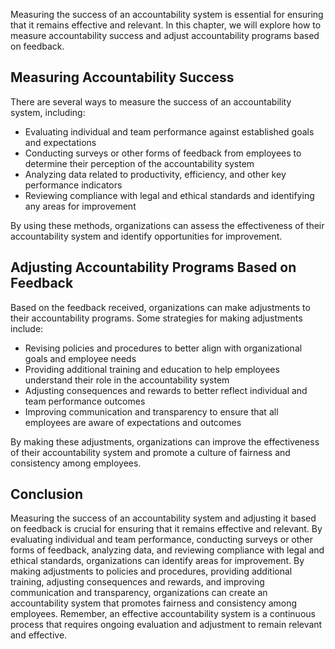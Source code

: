 
Measuring the success of an accountability system is essential for ensuring that it remains effective and relevant. In this chapter, we will explore how to measure accountability success and adjust accountability programs based on feedback.

Measuring Accountability Success
--------------------------------

There are several ways to measure the success of an accountability system, including:

* Evaluating individual and team performance against established goals and expectations
* Conducting surveys or other forms of feedback from employees to determine their perception of the accountability system
* Analyzing data related to productivity, efficiency, and other key performance indicators
* Reviewing compliance with legal and ethical standards and identifying any areas for improvement

By using these methods, organizations can assess the effectiveness of their accountability system and identify opportunities for improvement.

Adjusting Accountability Programs Based on Feedback
---------------------------------------------------

Based on the feedback received, organizations can make adjustments to their accountability programs. Some strategies for making adjustments include:

* Revising policies and procedures to better align with organizational goals and employee needs
* Providing additional training and education to help employees understand their role in the accountability system
* Adjusting consequences and rewards to better reflect individual and team performance outcomes
* Improving communication and transparency to ensure that all employees are aware of expectations and outcomes

By making these adjustments, organizations can improve the effectiveness of their accountability system and promote a culture of fairness and consistency among employees.

Conclusion
----------

Measuring the success of an accountability system and adjusting it based on feedback is crucial for ensuring that it remains effective and relevant. By evaluating individual and team performance, conducting surveys or other forms of feedback, analyzing data, and reviewing compliance with legal and ethical standards, organizations can identify areas for improvement. By making adjustments to policies and procedures, providing additional training, adjusting consequences and rewards, and improving communication and transparency, organizations can create an accountability system that promotes fairness and consistency among employees. Remember, an effective accountability system is a continuous process that requires ongoing evaluation and adjustment to remain relevant and effective.
